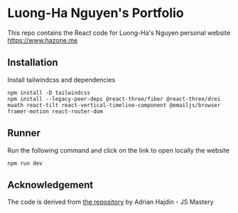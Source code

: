 # Luong-Ha Nguyen's Portfolio 

This repo contains the React code for Luong-Ha's Nguyen personal website https://www.hazone.me 

## Installation 
Install tailwindcss and dependencies 
```shell
npm install -D tailwindcss
npm install --legacy-peer-deps @react-three/fiber @react-three/drei maath react-tilt react-vertical-timeline-component @emailjs/browser framer-motion react-router-dom
```

## Runner
Run the following command and click on the link to open locally the website  
```shell
npm run dev
```


## Acknowledgement

The code is derived from [the repository](https://github.com/adrianhajdin/project_3D_developer_portfolio) by Adrian Hajdin - JS Mastery